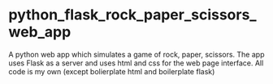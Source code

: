 # python_flask_rock_paper_scissors_web_app

A python web app which simulates a game of rock, paper, scissors. The app uses Flask as a server and uses html and css for the web page interface. All code is my own (except bolierplate html and boilerplate flask)
